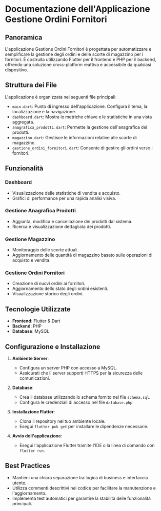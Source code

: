 # Documentazione dell'Applicazione Gestione Ordini Fornitori

## Panoramica

L'applicazione Gestione Ordini Fornitori è progettata per automatizzare e semplificare la gestione degli ordini e delle scorte di magazzino per i fornitori. È costruita utilizzando Flutter per il frontend e PHP per il backend, offrendo una soluzione cross-platform reattiva e accessibile da qualsiasi dispositivo.

## Struttura dei File

L'applicazione è organizzata nei seguenti file principali:

- `main.dart`: Punto di ingresso dell'applicazione. Configura il tema, la localizzazione e la navigazione.
- `dashboard.dart`: Mostra le metriche chiave e le statistiche in una vista aggregata.
- `anagrafica_prodotti.dart`: Permette la gestione dell'anagrafica dei prodotti.
- `magazzino.dart`: Gestisce le informazioni relative alle scorte di magazzino.
- `gestione_ordini_fornitori.dart`: Consente di gestire gli ordini verso i fornitori.

## Funzionalità

### Dashboard
- Visualizzazione delle statistiche di vendita e acquisto.
- Grafici di performance per una rapida analisi visiva.

### Gestione Anagrafica Prodotti
- Aggiunta, modifica e cancellazione dei prodotti dal sistema.
- Ricerca e visualizzazione dettagliata dei prodotti.

### Gestione Magazzino
- Monitoraggio delle scorte attuali.
- Aggiornamento delle quantità di magazzino basato sulle operazioni di acquisto e vendita.

### Gestione Ordini Fornitori
- Creazione di nuovi ordini ai fornitori.
- Aggiornamento dello stato degli ordini esistenti.
- Visualizzazione storico degli ordini.

## Tecnologie Utilizzate

- **Frontend**: Flutter & Dart
- **Backend**: PHP
- **Database**: MySQL

## Configurazione e Installazione

1. **Ambiente Server**:
   - Configura un server PHP con accesso a MySQL.
   - Assicurati che il server supporti HTTPS per la sicurezza delle comunicazioni.

2. **Database**:
   - Crea il database utilizzando lo schema fornito nel file `schema.sql`.
   - Configura le credenziali di accesso nel file `database.php`.

3. **Installazione Flutter**:
   - Clona il repository nel tuo ambiente locale.
   - Esegui `flutter pub get` per installare le dipendenze necessarie.

4. **Avvio dell'applicazione**:
   - Esegui l'applicazione Flutter tramite l'IDE o la linea di comando con `flutter run`.

## Best Practices

- Mantieni una chiara separazione tra logica di business e interfaccia utente.
- Utilizza commenti descrittivi nel codice per facilitare la manutenzione e l'aggiornamento.
- Implementa test automatici per garantire la stabilità delle funzionalità principali.

